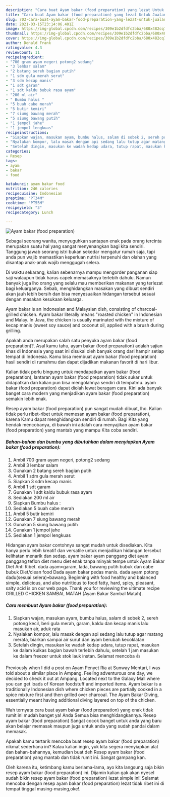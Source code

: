 ```yaml
---
description: "Cara buat Ayam bakar (food preparation) yang lezat Untuk Jualan"
title: "Cara buat Ayam bakar (food preparation) yang lezat Untuk Jualan"
slug: 703-cara-buat-ayam-bakar-food-preparation-yang-lezat-untuk-jualan
date: 2021-03-15T23:14:06.401Z
image: https://img-global.cpcdn.com/recipes/309e1b2dfdfc2bba/680x482cq70/ayam-bakar-food-preparation-foto-resep-utama.jpg
thumbnail: https://img-global.cpcdn.com/recipes/309e1b2dfdfc2bba/680x482cq70/ayam-bakar-food-preparation-foto-resep-utama.jpg
cover: https://img-global.cpcdn.com/recipes/309e1b2dfdfc2bba/680x482cq70/ayam-bakar-food-preparation-foto-resep-utama.jpg
author: Donald Frank
ratingvalue: 4.3
reviewcount: 11
recipeingredient:
- "700 gram ayam negeri potong2 sedang"
- "3 lembar salam"
- "2 batang sereh bagian putih"
- "1 sdm gula merah serut"
- "3 sdm kecap manis"
- "1 sdt garam"
- "1 sdt kaldu bubuk rasa ayam"
- "200 ml air"
- " Bumbu halus "
- "5 buah cabe merah"
- "5 butir kemiri"
- "7 siung bawang merah"
- "5 siung bawang putih"
- "1 jempol jahe"
- "1 jempol lengkuas"
recipeinstructions:
- "Siapkan wajan, masukan ayam, bumbu halus, salam di sobek 2, sereh potong kecil, beri gula merah, garam, kaldu dan kecap manis lalu masukan air, aduk rata"
- "Nyalakan kompor, lalu masak dengan api sedang lalu tutup agar matang merata, biarkan sampai air surut dan ayam berubah kecoklatan"
- "Setelah dingin, masukan ke wadah kedap udara, tutup rapat, masukan ke dalam kulkas bagian bawah terlebih dahulu, setelah 1 jam masukan ke dalam freezer untuk stok lauk instan. Selamat mencoba 👍"
categories:
- Resep
tags:
- ayam
- bakar
- food

katakunci: ayam bakar food 
nutrition: 246 calories
recipecuisine: Indonesian
preptime: "PT34M"
cooktime: "PT55M"
recipeyield: "3"
recipecategory: Lunch

---
```



![Ayam bakar (food preparation)](https://img-global.cpcdn.com/recipes/309e1b2dfdfc2bba/680x482cq70/ayam-bakar-food-preparation-foto-resep-utama.jpg)

Sebagai seorang wanita, menyuguhkan santapan enak pada orang tercinta merupakan suatu hal yang sangat menyenangkan bagi kita sendiri. Tanggung jawab seorang istri bukan sekedar mengatur rumah saja, tapi anda pun wajib memastikan keperluan nutrisi terpenuhi dan olahan yang disantap anak-anak wajib menggugah selera.

Di waktu  sekarang, kalian sebenarnya mampu mengorder panganan siap saji walaupun tidak harus capek memasaknya terlebih dahulu. Namun banyak juga lho orang yang selalu mau memberikan makanan yang terlezat bagi keluarganya. Sebab, menghidangkan masakan yang dibuat sendiri akan jauh lebih bersih dan bisa menyesuaikan hidangan tersebut sesuai dengan masakan kesukaan keluarga. 

Ayam bakar is an Indonesian and Malaysian dish, consisting of charcoal-grilled chicken. Ayam bakar literally means &#34;roasted chicken&#34; in Indonesian and Malay. In Java, the chicken is usually marinated with the mixture of kecap manis (sweet soy sauce) and coconut oil, applied with a brush during grilling.

Apakah anda merupakan salah satu penyuka ayam bakar (food preparation)?. Asal kamu tahu, ayam bakar (food preparation) adalah sajian khas di Indonesia yang saat ini disukai oleh banyak orang dari hampir setiap tempat di Indonesia. Kamu bisa membuat ayam bakar (food preparation) hasil sendiri di rumahmu dan dapat dijadikan makanan favorit di hari libur.

Kalian tidak perlu bingung untuk mendapatkan ayam bakar (food preparation), lantaran ayam bakar (food preparation) tidak sukar untuk didapatkan dan kalian pun bisa mengolahnya sendiri di tempatmu. ayam bakar (food preparation) dapat diolah lewat beragam cara. Kini ada banyak banget cara modern yang menjadikan ayam bakar (food preparation) semakin lebih enak.

Resep ayam bakar (food preparation) pun sangat mudah dibuat, lho. Kalian tidak perlu ribet-ribet untuk memesan ayam bakar (food preparation), karena Kamu dapat menghidangkan sendiri di rumah. Bagi Kita yang hendak mencobanya, di bawah ini adalah cara menyajikan ayam bakar (food preparation) yang mantab yang mampu Kita coba sendiri.

<!--inarticleads1-->

##### Bahan-bahan dan bumbu yang dibutuhkan dalam menyiapkan Ayam bakar (food preparation):

1. Ambil 700 gram ayam negeri, potong2 sedang
1. Ambil 3 lembar salam
1. Gunakan 2 batang sereh bagian putih
1. Ambil 1 sdm gula merah serut
1. Siapkan 3 sdm kecap manis
1. Ambil 1 sdt garam
1. Gunakan 1 sdt kaldu bubuk rasa ayam
1. Sediakan 200 ml air
1. Siapkan  Bumbu halus :
1. Sediakan 5 buah cabe merah
1. Ambil 5 butir kemiri
1. Gunakan 7 siung bawang merah
1. Gunakan 5 siung bawang putih
1. Gunakan 1 jempol jahe
1. Sediakan 1 jempol lengkuas


Hidangan ayam bakar contohnya sangat mudah untuk disediakan. Kita hanya perlu lebih kreatif dan versatile untuk menjadikan hidangan tersebut kelihatan menarik dan sedap. ayam bakar ayam panggang diet ayam panggang teflon diet menu diet enak tanpa minyak tempe untuk Ayam Bakar Diet Anti Ribet. dada ayam•garam, lada, bawang putih bubuk dan cabe bubuk Diet/clean food Dada ayam bakar pedas manis. dada ayam potong dadu(sesuai selera)•bawang. Beginning with food healthy and balanced simple, delicious, and also nutritious to food fatty, hard, spicy, pleasant, salty acid is on our web page. Thank you for reviewing the ultimate recipe GRILLED CHICKEN SAMBAL MATAH (Ayam Bakar Sambal Matah). 

<!--inarticleads2-->

##### Cara membuat Ayam bakar (food preparation):

1. Siapkan wajan, masukan ayam, bumbu halus, salam di sobek 2, sereh potong kecil, beri gula merah, garam, kaldu dan kecap manis lalu masukan air, aduk rata
1. Nyalakan kompor, lalu masak dengan api sedang lalu tutup agar matang merata, biarkan sampai air surut dan ayam berubah kecoklatan
1. Setelah dingin, masukan ke wadah kedap udara, tutup rapat, masukan ke dalam kulkas bagian bawah terlebih dahulu, setelah 1 jam masukan ke dalam freezer untuk stok lauk instan. Selamat mencoba 👍


Previously when I did a post on Ayam Penyet Ria at Sunway Mentari, I was told about a similar place in Ampang. Feeling adventurous one day, we decided to check it out at Ampang. Located next to the Galaxy Mall where you can get loads of Korean foodstuff and imported items. Ayam bakar is a traditionally Indonesian dish where chicken pieces are partially cooked in a spice mixture first and then grilled over charcoal. The Ayam Bakar Diving, essentially meant having additional diving layered on top of the chicken. 

Wah ternyata cara buat ayam bakar (food preparation) yang enak tidak rumit ini mudah banget ya! Anda Semua bisa menghidangkannya. Resep ayam bakar (food preparation) Sangat cocok banget untuk anda yang baru akan belajar memasak maupun juga untuk anda yang sudah pandai dalam memasak.

Apakah kamu tertarik mencoba buat resep ayam bakar (food preparation) nikmat sederhana ini? Kalau kalian ingin, yuk kita segera menyiapkan alat dan bahan-bahannya, kemudian buat deh Resep ayam bakar (food preparation) yang mantab dan tidak rumit ini. Sangat gampang kan. 

Oleh karena itu, ketimbang kamu berlama-lama, ayo kita langsung saja bikin resep ayam bakar (food preparation) ini. Dijamin kalian gak akan nyesel sudah bikin resep ayam bakar (food preparation) lezat simple ini! Selamat mencoba dengan resep ayam bakar (food preparation) lezat tidak ribet ini di tempat tinggal masing-masing,oke!.

